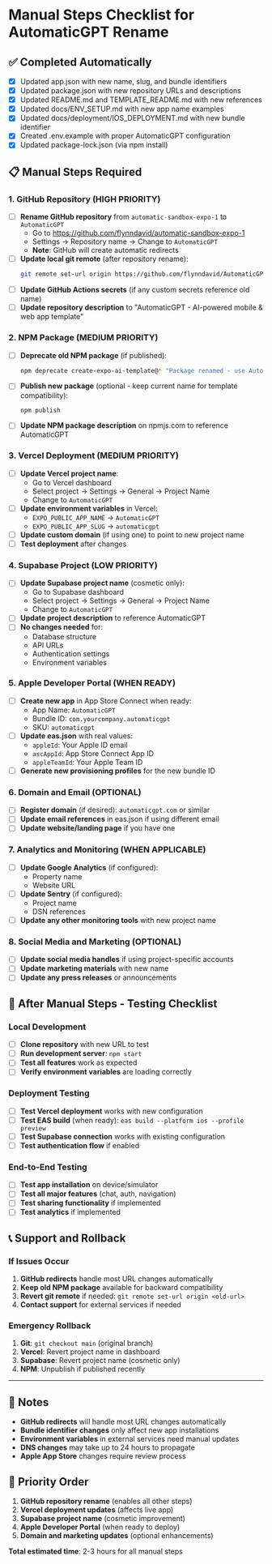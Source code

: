# Manual Steps Checklist for AutomaticGPT Rename

## ✅ Completed Automatically

- [x] Updated app.json with new name, slug, and bundle identifiers
- [x] Updated package.json with new repository URLs and descriptions
- [x] Updated README.md and TEMPLATE_README.md with new references
- [x] Updated docs/ENV_SETUP.md with new app name examples
- [x] Updated docs/deployment/IOS_DEPLOYMENT.md with new bundle identifier
- [x] Created .env.example with proper AutomaticGPT configuration
- [x] Updated package-lock.json (via npm install)

## 📋 Manual Steps Required

### 1. GitHub Repository (HIGH PRIORITY)

- [ ] **Rename GitHub repository** from `automatic-sandbox-expo-1` to `AutomaticGPT`
  - Go to https://github.com/flynndavid/automatic-sandbox-expo-1
  - Settings → Repository name → Change to `AutomaticGPT`
  - **Note**: GitHub will create automatic redirects
- [ ] **Update local git remote** (after repository rename):
  ```bash
  git remote set-url origin https://github.com/flynndavid/AutomaticGPT.git
  ```
- [ ] **Update GitHub Actions secrets** (if any custom secrets reference old name)
- [ ] **Update repository description** to "AutomaticGPT - AI-powered mobile & web app template"

### 2. NPM Package (MEDIUM PRIORITY)

- [ ] **Deprecate old NPM package** (if published):
  ```bash
  npm deprecate create-expo-ai-template@* "Package renamed - use AutomaticGPT template instead"
  ```
- [ ] **Publish new package** (optional - keep current name for template compatibility):
  ```bash
  npm publish
  ```
- [ ] **Update NPM package description** on npmjs.com to reference AutomaticGPT

### 3. Vercel Deployment (MEDIUM PRIORITY)

- [ ] **Update Vercel project name**:
  - Go to Vercel dashboard
  - Select project → Settings → General → Project Name
  - Change to `AutomaticGPT`
- [ ] **Update environment variables** in Vercel:
  - `EXPO_PUBLIC_APP_NAME` → `AutomaticGPT`
  - `EXPO_PUBLIC_APP_SLUG` → `automaticgpt`
- [ ] **Update custom domain** (if using one) to point to new project name
- [ ] **Test deployment** after changes

### 4. Supabase Project (LOW PRIORITY)

- [ ] **Update Supabase project name** (cosmetic only):
  - Go to Supabase dashboard
  - Select project → Settings → General → Project Name
  - Change to `AutomaticGPT`
- [ ] **Update project description** to reference AutomaticGPT
- [ ] **No changes needed** for:
  - Database structure
  - API URLs
  - Authentication settings
  - Environment variables

### 5. Apple Developer Portal (WHEN READY)

- [ ] **Create new app** in App Store Connect when ready:
  - App Name: `AutomaticGPT`
  - Bundle ID: `com.yourcompany.automaticgpt`
  - SKU: `automaticgpt`
- [ ] **Update eas.json** with real values:
  - `appleId`: Your Apple ID email
  - `ascAppId`: App Store Connect App ID
  - `appleTeamId`: Your Apple Team ID
- [ ] **Generate new provisioning profiles** for the new bundle ID

### 6. Domain and Email (OPTIONAL)

- [ ] **Register domain** (if desired): `automaticgpt.com` or similar
- [ ] **Update email references** in eas.json if using different email
- [ ] **Update website/landing page** if you have one

### 7. Analytics and Monitoring (WHEN APPLICABLE)

- [ ] **Update Google Analytics** (if configured):
  - Property name
  - Website URL
- [ ] **Update Sentry** (if configured):
  - Project name
  - DSN references
- [ ] **Update any other monitoring tools** with new project name

### 8. Social Media and Marketing (OPTIONAL)

- [ ] **Update social media handles** if using project-specific accounts
- [ ] **Update marketing materials** with new name
- [ ] **Update any press releases** or announcements

## 🔄 After Manual Steps - Testing Checklist

### Local Development

- [ ] **Clone repository** with new URL to test
- [ ] **Run development server**: `npm start`
- [ ] **Test all features** work as expected
- [ ] **Verify environment variables** are loading correctly

### Deployment Testing

- [ ] **Test Vercel deployment** works with new configuration
- [ ] **Test EAS build** (when ready): `eas build --platform ios --profile preview`
- [ ] **Test Supabase connection** works with existing configuration
- [ ] **Test authentication flow** if enabled

### End-to-End Testing

- [ ] **Test app installation** on device/simulator
- [ ] **Test all major features** (chat, auth, navigation)
- [ ] **Test sharing functionality** if implemented
- [ ] **Test analytics** if implemented

## 📞 Support and Rollback

### If Issues Occur

1. **GitHub redirects** handle most URL changes automatically
2. **Keep old NPM package** available for backward compatibility
3. **Revert git remote** if needed: `git remote set-url origin <old-url>`
4. **Contact support** for external services if needed

### Emergency Rollback

1. **Git**: `git checkout main` (original branch)
2. **Vercel**: Revert project name in dashboard
3. **Supabase**: Revert project name (cosmetic only)
4. **NPM**: Unpublish if published recently

---

## 📝 Notes

- **GitHub redirects** will handle most URL changes automatically
- **Bundle identifier changes** only affect new app installations
- **Environment variables** in external services need manual updates
- **DNS changes** may take up to 24 hours to propagate
- **Apple App Store** changes require review process

## 🎯 Priority Order

1. **GitHub repository rename** (enables all other steps)
2. **Vercel deployment updates** (affects live app)
3. **Supabase project name** (cosmetic improvement)
4. **Apple Developer Portal** (when ready to deploy)
5. **Domain and marketing updates** (optional enhancements)

**Total estimated time**: 2-3 hours for all manual steps
